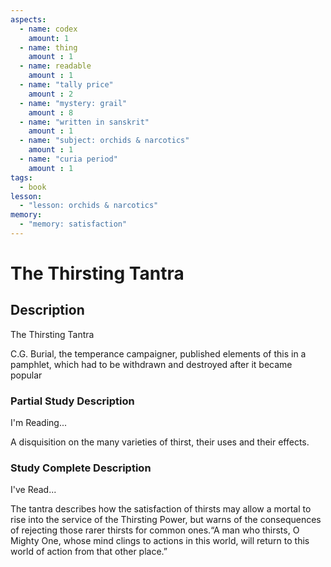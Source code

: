 ```yaml
---
aspects: 
  - name: codex
    amount: 1
  - name: thing
    amount : 1
  - name: readable
    amount : 1
  - name: "tally price"
    amount : 2
  - name: "mystery: grail"
    amount : 8
  - name: "written in sanskrit"
    amount : 1
  - name: "subject: orchids & narcotics"
    amount : 1
  - name: "curia period"
    amount : 1
tags:
  - book
lesson:
  - "lesson: orchids & narcotics"
memory:
  - "memory: satisfaction"
---
```


# The Thirsting Tantra

## Description
The Thirsting Tantra

C.G. Burial, the temperance campaigner, published elements of this in a pamphlet, which had to be withdrawn and destroyed after it became popular
### Partial Study Description
I'm Reading...

A disquisition on the many varieties of thirst, their uses and their effects. 
### Study Complete Description
I've Read...

The tantra describes how the satisfaction of thirsts may allow a mortal to rise into the service of the Thirsting Power, but warns of the consequences of rejecting those rarer thirsts for common ones.“A man who thirsts, O Mighty One, whose mind clings to actions in this world, will return to this world of action from that other place.”